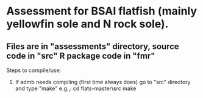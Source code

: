 # Assessment for BSAI flatfish (mainly yellowfin sole and N rock sole).

## Files are in "assessments" directory, source code in "src" R package code in "fmr"
Steps to compile/use:
1.    If admb needs compiling (first time always does) go to "src" directory and type "make" e.g.,:
    cd flats-master\src
    make

